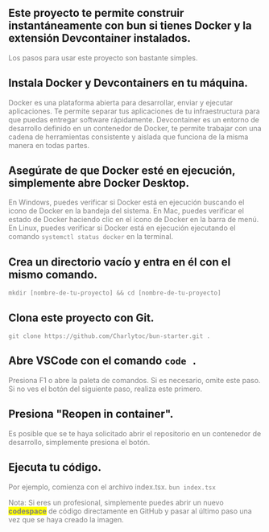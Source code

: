 ## Este proyecto te permite construir instantáneamente con bun si tienes Docker y la extensión Devcontainer instalados.
Los pasos para usar este proyecto son bastante simples.


## Instala Docker y Devcontainers en tu máquina.
Docker es una plataforma abierta para desarrollar, enviar y ejecutar aplicaciones. Te permite separar tus aplicaciones de tu infraestructura para que puedas entregar software rápidamente. Devcontainer es un entorno de desarrollo definido en un contenedor de Docker, te permite trabajar con una cadena de herramientas consistente y aislada que funciona de la misma manera en todas partes.

## Asegúrate de que Docker esté en ejecución, simplemente abre Docker Desktop.
En Windows, puedes verificar si Docker está en ejecución buscando el icono de Docker en la bandeja del sistema. En Mac, puedes verificar el estado de Docker haciendo clic en el icono de Docker en la barra de menú. En Linux, puedes verificar si Docker está en ejecución ejecutando el comando `systemctl status docker` en la terminal.


## Crea un directorio vacío y entra en él con el mismo comando.
`mkdir [nombre-de-tu-proyecto] && cd [nombre-de-tu-proyecto]`

## Clona este proyecto con Git.
`git clone https://github.com/Charlytoc/bun-starter.git .`


## Abre VSCode con el comando `code .`
Presiona F1 o abre la paleta de comandos.
Si es necesario, omite este paso. Si no ves el botón del siguiente paso, realiza este primero.

## Presiona "Reopen in container".
Es posible que se te haya solicitado abrir el repositorio en un contenedor de desarrollo, simplemente presiona el botón.


## Ejecuta tu código.
Por ejemplo, comienza con el archivo index.tsx.
`bun index.tsx`

Nota: Si eres un profesional, simplemente puedes abrir un nuevo **codespace** de código directamente en GitHub y pasar al último paso una vez que se haya creado la imagen.


<!-- Styles for the documentation -->
<style>
h1 {
    color:aliceblue;
}
p {
    color: gray;
}
b,strong {
    background-color: yellow;
}
</style>

